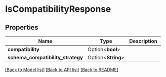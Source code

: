 # IsCompatibilityResponse

## Properties

Name | Type | Description | Notes
------------ | ------------- | ------------- | -------------
**compatibility** | Option<**bool**> |  | [optional]
**schema_compatibility_strategy** | Option<**String**> |  | [optional]

[[Back to Model list]](../README.md#documentation-for-models) [[Back to API list]](../README.md#documentation-for-api-endpoints) [[Back to README]](../README.md)



